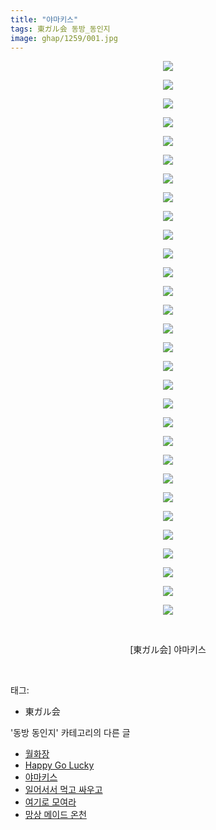 ```yaml
---
title: "야마키스"
tags: 東ガル会 동방_동인지
image: ghap/1259/001.jpg
---
```

<div class="article">
<p style="text-align: center; clear: none; float: none;"><img src="{{ site.nasurl }}/ghap/1259/001.jpg"/></p>
<p style="text-align: center; clear: none; float: none;"><img src="{{ site.nasurl }}/ghap/1259/002.jpg"/></p>
<p style="text-align: center; clear: none; float: none;"><img src="{{ site.nasurl }}/ghap/1259/003.jpg"/></p>
<p style="text-align: center; clear: none; float: none;"><img src="{{ site.nasurl }}/ghap/1259/004.jpg"/></p>
<p style="text-align: center; clear: none; float: none;"><img src="{{ site.nasurl }}/ghap/1259/005.jpg"/></p>
<p style="text-align: center; clear: none; float: none;"><img src="{{ site.nasurl }}/ghap/1259/006.jpg"/></p>
<p style="text-align: center; clear: none; float: none;"><img src="{{ site.nasurl }}/ghap/1259/007.jpg"/></p>
<p style="text-align: center; clear: none; float: none;"><img src="{{ site.nasurl }}/ghap/1259/008.jpg"/></p>
<p style="text-align: center; clear: none; float: none;"><img src="{{ site.nasurl }}/ghap/1259/009.jpg"/></p>
<p style="text-align: center; clear: none; float: none;"><img src="{{ site.nasurl }}/ghap/1259/010.jpg"/></p>
<p style="text-align: center; clear: none; float: none;"><img src="{{ site.nasurl }}/ghap/1259/011.jpg"/></p>
<p style="text-align: center; clear: none; float: none;"><img src="{{ site.nasurl }}/ghap/1259/012.jpg"/></p>
<p style="text-align: center; clear: none; float: none;"><img src="{{ site.nasurl }}/ghap/1259/013.jpg"/></p>
<p style="text-align: center; clear: none; float: none;"><img src="{{ site.nasurl }}/ghap/1259/014.jpg"/></p>
<p style="text-align: center; clear: none; float: none;"><img src="{{ site.nasurl }}/ghap/1259/015.jpg"/></p>
<p style="text-align: center; clear: none; float: none;"><img src="{{ site.nasurl }}/ghap/1259/016.jpg"/></p>
<p style="text-align: center; clear: none; float: none;"><img src="{{ site.nasurl }}/ghap/1259/017.jpg"/></p>
<p style="text-align: center; clear: none; float: none;"><img src="{{ site.nasurl }}/ghap/1259/018.jpg"/></p>
<p style="text-align: center; clear: none; float: none;"><img src="{{ site.nasurl }}/ghap/1259/019.jpg"/></p>
<p style="text-align: center; clear: none; float: none;"><img src="{{ site.nasurl }}/ghap/1259/020.jpg"/></p>
<p style="text-align: center; clear: none; float: none;"><img src="{{ site.nasurl }}/ghap/1259/021.jpg"/></p>
<p style="text-align: center; clear: none; float: none;"><img src="{{ site.nasurl }}/ghap/1259/022.jpg"/></p>
<p style="text-align: center; clear: none; float: none;"><img src="{{ site.nasurl }}/ghap/1259/023.jpg"/></p>
<p style="text-align: center; clear: none; float: none;"><img src="{{ site.nasurl }}/ghap/1259/024.jpg"/></p>
<p style="text-align: center; clear: none; float: none;"><img src="{{ site.nasurl }}/ghap/1259/025.jpg"/></p>
<p style="text-align: center; clear: none; float: none;"><img src="{{ site.nasurl }}/ghap/1259/026.jpg"/></p>
<p style="text-align: center; clear: none; float: none;"><img src="{{ site.nasurl }}/ghap/1259/027.jpg"/></p>
<p style="text-align: center; clear: none; float: none;"><img src="{{ site.nasurl }}/ghap/1259/028.jpg"/></p>
<p style="text-align: center; clear: none; float: none;"><img src="{{ site.nasurl }}/ghap/1259/029.jpg"/></p>
<p style="text-align: center; clear: none; float: none;"><img src="{{ site.nasurl }}/ghap/1259/030.jpg"/></p>
<p style="text-align: center; clear: none; float: none;"><br/></p>
<p style="text-align: center; clear: none; float: none;">[東ガル会] 야마키스</p>
<p><br/></p>
</div><div class="tagTrail">
<p>태그: </p>
<ul>
<li>東ガル会</li>
</ul>
</div><div class="another">
<p>'동방 동인지' 카테고리의 다른 글</p>
<ul>
<li><a href="/2016-07-31-ghap_1262">월화장</a></li>
<li><a href="/2016-07-31-ghap_1260">Happy Go Lucky</a></li>
<li><a href="/2016-07-31-ghap_1259">야마키스</a></li>
<li><a href="/2016-07-31-ghap_1257">일어서서 먹고 싸우고</a></li>
<li><a href="/2016-07-31-ghap_1256">여기로 모여라</a></li>
<li><a href="/2016-07-31-ghap_1255">망상 메이드 온천</a></li>
</ul>
</div><div class="cb_module cb_fluid">
<div class="cb_wrt cb_profile">
</div><!-- commentList close -->
</div>
<br/>
<p id="refer"></p>
<br/>
